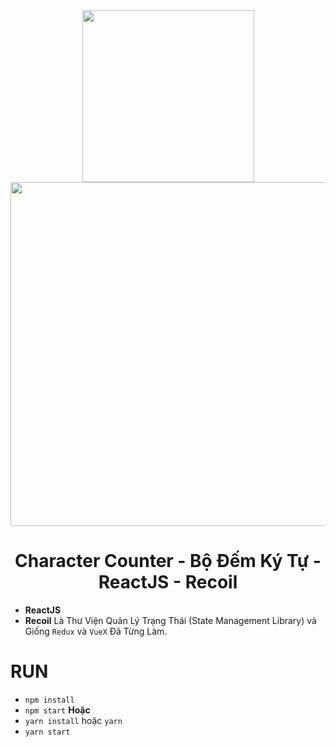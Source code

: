 <div align="center">
<img src="https://cdn4.iconfinder.com/data/icons/logos-3/600/React.js_logo-512.png" width="275"/>
  <img src="https://www.recoiljs.cn/img/wordmark.png" width="550"/>
</div>

<div align="center">
  <h1>Character Counter - Bộ Đếm Ký Tự - ReactJS - Recoil</h1>
</div>

- **ReactJS**
- **Recoil** Là Thư Viện Quản Lý Trạng Thái (State Management Library) và Giống `Redux` và `VueX` Đã Từng Làm.


# RUN 
- `npm install`
- `npm start`
**Hoặc**
- `yarn install` hoặc `yarn`
- `yarn start`
